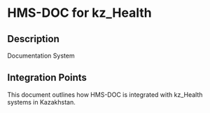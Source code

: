 # HMS-DOC for kz_Health

## Description

Documentation System

## Integration Points

This document outlines how HMS-DOC is integrated with kz_Health systems in Kazakhstan.
